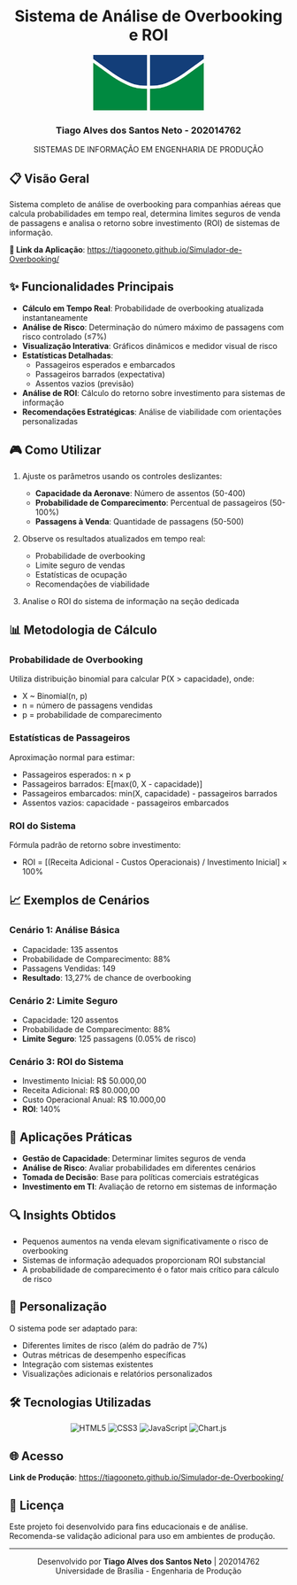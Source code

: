 

<div align="center">
  <h1> Sistema de Análise de Overbooking e ROI</h1>
</div>
<div align="center">
  <img src="./assets/logo_UNB.png" alt="Logo UNB" width="200">
  <h3>Tiago Alves dos Santos Neto - 202014762</h3>
  <p>SISTEMAS DE INFORMAÇÃO EM ENGENHARIA DE PRODUÇÃO</p>
</div>

## 📋 Visão Geral

Sistema completo de análise de overbooking para companhias aéreas que calcula probabilidades em tempo real, determina limites seguros de venda de passagens e analisa o retorno sobre investimento (ROI) de sistemas de informação.

**🔗 Link da Aplicação**: https://tiagooneto.github.io/Simulador-de-Overbooking/

## ✨ Funcionalidades Principais

- **Cálculo em Tempo Real**: Probabilidade de overbooking atualizada instantaneamente
- **Análise de Risco**: Determinação do número máximo de passagens com risco controlado (≤7%)
- **Visualização Interativa**: Gráficos dinâmicos e medidor visual de risco
- **Estatísticas Detalhadas**:
  - Passageiros esperados e embarcados
  - Passageiros barrados (expectativa)
  - Assentos vazios (previsão)
- **Análise de ROI**: Cálculo do retorno sobre investimento para sistemas de informação
- **Recomendações Estratégicas**: Análise de viabilidade com orientações personalizadas

## 🎮 Como Utilizar

1. Ajuste os parâmetros usando os controles deslizantes:
   - **Capacidade da Aeronave**: Número de assentos (50-400)
   - **Probabilidade de Comparecimento**: Percentual de passageiros (50-100%)
   - **Passagens à Venda**: Quantidade de passagens (50-500)

2. Observe os resultados atualizados em tempo real:
   - Probabilidade de overbooking
   - Limite seguro de vendas
   - Estatísticas de ocupação
   - Recomendações de viabilidade

3. Analise o ROI do sistema de informação na seção dedicada



## 📊 Metodologia de Cálculo

### Probabilidade de Overbooking
Utiliza distribuição binomial para calcular P(X > capacidade), onde:
- X ~ Binomial(n, p)
- n = número de passagens vendidas
- p = probabilidade de comparecimento

### Estatísticas de Passageiros
Aproximação normal para estimar:
- Passageiros esperados: n × p
- Passageiros barrados: E[max(0, X - capacidade)]
- Passageiros embarcados: min(X, capacidade) - passageiros barrados
- Assentos vazios: capacidade - passageiros embarcados

### ROI do Sistema
Fórmula padrão de retorno sobre investimento:
- ROI = [(Receita Adicional - Custos Operacionais) / Investimento Inicial] × 100%

## 📈 Exemplos de Cenários

### Cenário 1: Análise Básica
- Capacidade: 135 assentos
- Probabilidade de Comparecimento: 88%
- Passagens Vendidas: 149
- **Resultado**: 13,27% de chance de overbooking

### Cenário 2: Limite Seguro
- Capacidade: 120 assentos
- Probabilidade de Comparecimento: 88%
- **Limite Seguro**: 125 passagens (0.05% de risco)

### Cenário 3: ROI do Sistema
- Investimento Inicial: R$ 50.000,00
- Receita Adicional: R$ 80.000,00
- Custo Operacional Anual: R$ 10.000,00
- **ROI**: 140%

## 🎯 Aplicações Práticas

- **Gestão de Capacidade**: Determinar limites seguros de venda
- **Análise de Risco**: Avaliar probabilidades em diferentes cenários
- **Tomada de Decisão**: Base para políticas comerciais estratégicas
- **Investimento em TI**: Avaliação de retorno em sistemas de informação

## 🔍 Insights Obtidos

- Pequenos aumentos na venda elevam significativamente o risco de overbooking
- Sistemas de informação adequados proporcionam ROI substancial
- A probabilidade de comparecimento é o fator mais crítico para cálculo de risco

## 📝 Personalização

O sistema pode ser adaptado para:
- Diferentes limites de risco (além do padrão de 7%)
- Outras métricas de desempenho específicas
- Integração com sistemas existentes
- Visualizações adicionais e relatórios personalizados

## 🛠️ Tecnologias Utilizadas

<div align="center">
  <img src="https://img.shields.io/badge/HTML5-E34F26?style=for-the-badge&logo=html5&logoColor=white" alt="HTML5">
  <img src="https://img.shields.io/badge/CSS3-1572B6?style=for-the-badge&logo=css3&logoColor=white" alt="CSS3">
  <img src="https://img.shields.io/badge/JavaScript-F7DF1E?style=for-the-badge&logo=javascript&logoColor=black" alt="JavaScript">
  <img src="https://img.shields.io/badge/Chart.js-FF6384?style=for-the-badge&logo=chart.js&logoColor=white" alt="Chart.js">
</div>

## 🌐 Acesso

**Link de Produção**: https://tiagooneto.github.io/Simulador-de-Overbooking/

## 📄 Licença

Este projeto foi desenvolvido para fins educacionais e de análise. Recomenda-se validação adicional para uso em ambientes de produção.

---

<div align="center">
  Desenvolvido por <strong>Tiago Alves dos Santos Neto</strong> | 202014762
  <br>
  Universidade de Brasília - Engenharia de Produção
</div>